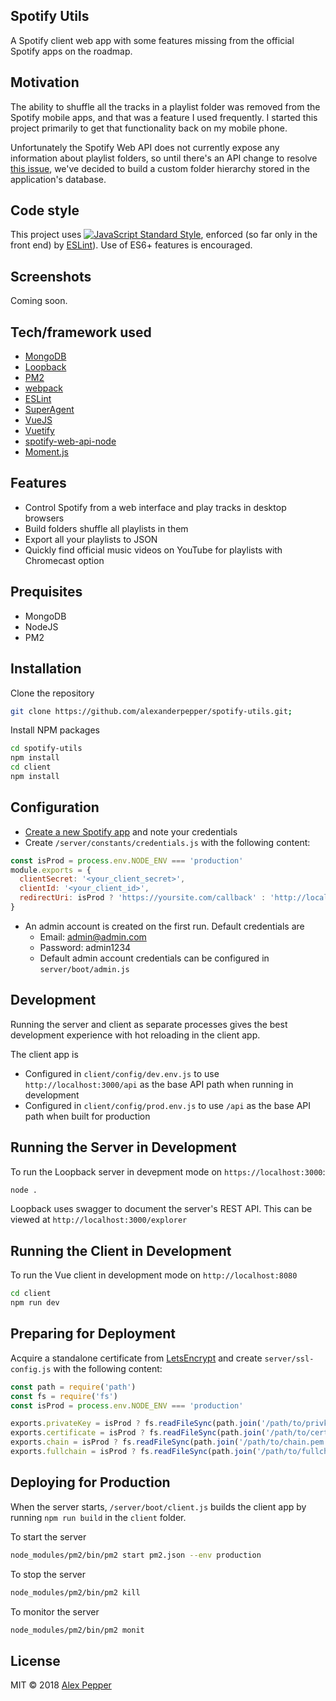 ## Spotify Utils
A Spotify client web app with some features missing from the official Spotify apps on the roadmap.

## Motivation
The ability to shuffle all the tracks in a playlist folder was removed from the Spotify mobile apps, and that was a feature I used frequently. I started this project primarily to get that functionality back on my mobile phone.

Unfortunately the Spotify Web API does not currently expose any information about playlist folders, so until there's an API change to resolve [this issue](https://github.com/spotify/web-api/issues/38), we've decided to build a custom folder hierarchy stored in the application's database.

## Code style
This project uses [![JavaScript Standard Style](https://camo.githubusercontent.com/3c76c70b25e941a4b21554015aebe2913afb3611/68747470733a2f2f63646e2e7261776769742e636f6d2f7374616e646172642f7374616e646172642f6d61737465722f737469636b65722e737667)](https://github.com/standard/standard), enforced (so far only in the front end) by [ESLint](https://eslint.org/)). Use of ES6+ features is encouraged.

## Screenshots
Coming soon.

## Tech/framework used

- [MongoDB](https://www.mongodb.com/)
- [Loopback](https://loopback.io/)
- [PM2](http://pm2.keymetrics.io/)
- [webpack](https://webpack.js.org/)
- [ESLint](https://eslint.org/)
- [SuperAgent](https://visionmedia.github.io/superagent/)
- [VueJS](https://vuejs.org/)
- [Vuetify](https://vuetifyjs.com/en/)
- [spotify-web-api-node](https://electron.atom.io)
- [Moment.js](https://momentjs.com/)

## Features
* Control Spotify from a web interface and play tracks in desktop browsers
* Build folders shuffle all playlists in them
* Export all your playlists to JSON
* Quickly find official music videos on YouTube for playlists with Chromecast option

## Prequisites
* MongoDB
* NodeJS
* PM2

## Installation

Clone the repository
```bash
git clone https://github.com/alexanderpepper/spotify-utils.git;
```

Install NPM packages
```bash
cd spotify-utils
npm install
cd client
npm install
```

## Configuration
* [Create a new Spotify app](https://developer.spotify.com/dashboard/) and note your credentials
* Create `/server/constants/credentials.js` with the following content:
```javascript
const isProd = process.env.NODE_ENV === 'production'
module.exports = {
  clientSecret: '<your_client_secret>',
  clientId: '<your_client_id>',
  redirectUri: isProd ? 'https://yoursite.com/callback' : 'http://localhost:8080/callback'
}
```
* An admin account is created on the first run. Default credentials are
  * Email: admin@admin.com
  * Password: admin1234
  * Default admin account credentials can be configured in `server/boot/admin.js`

## Development
Running the server and client as separate processes gives the best development experience with hot reloading in the client app.

The client app is 
* Configured in `client/config/dev.env.js` to use `http://localhost:3000/api` as the base API path when running in development
* Configured in `client/config/prod.env.js` to use `/api` as the base API path when built for production

## Running the Server in Development
To run the Loopback server in devepment mode on `https://localhost:3000`:
```bash
node .
```
Loopback uses swagger to document the server's REST API. This can be viewed at `http://localhost:3000/explorer`

## Running the Client in Development
To run the Vue client in development mode on `http://localhost:8080`
```bash
cd client
npm run dev
```

## Preparing for Deployment
Acquire a standalone certificate from [LetsEncrypt](https://letsencrypt.org/) and create `server/ssl-config.js` with the following content:

```javascript
const path = require('path')
const fs = require('fs')
const isProd = process.env.NODE_ENV === 'production'

exports.privateKey = isProd ? fs.readFileSync(path.join('/path/to/privkey.pem')).toString() : ''
exports.certificate = isProd ? fs.readFileSync(path.join('/path/to/cert.pem')).toString() : ''
exports.chain = isProd ? fs.readFileSync(path.join('/path/to/chain.pem')).toString() : ''
exports.fullchain = isProd ? fs.readFileSync(path.join('/path/to/fullchain.pem')).toString() : ''
```

## Deploying for Production

When the server starts, `/server/boot/client.js` builds the client app by running `npm run build`  in the `client` folder.

To start the server
```bash
node_modules/pm2/bin/pm2 start pm2.json --env production
```

To stop the server
```bash
node_modules/pm2/bin/pm2 kill
```

To monitor the server
```bash
node_modules/pm2/bin/pm2 monit
```

## License
MIT © 2018 [Alex Pepper](https://alexpepper.us)



